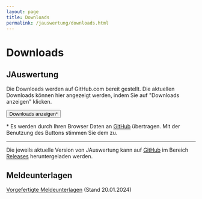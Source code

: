 ```yaml
---
layout: page
title: Downloads
permalink: /jauswertung/downloads.html
---
```


# Downloads

## JAuswertung

<!-- markdownlint-disable MD033 -->
<script src="{{ site.baseurl }}/assets/js/githubreleaseinfo.js"></script>
<div id='infobox-downloads'>
<div>
  <p>
    Die Downloads werden auf GitHub.com bereit gestellt. 
    Die aktuellen Downloads können hier angezeigt werden, 
    indem Sie auf "Downloads anzeigen" klicken.
  </p>
  <p>
  <button onclick="GetLatestReleaseInfo('https://api.github.com/repos/dennisfabri/jauswertung/releases')">
    Downloads anzeigen*</button>
  </p>
  <p>
    * Es werden durch Ihren Browser Daten an <a href="https://github.com">GitHub</a> übertragen.
    Mit der Benutzung des Buttons stimmen Sie dem zu.
  </p>
</div>

</div>

<hr/>
<!-- markdownlint-enable MD033 -->

Die jeweils aktuelle Version von JAuswertung kann auf [GitHub](https://github.com/dennisfabri/JAuswertung/) im Bereich
[Releases](https://github.com/dennisfabri/JAuswertung/releases) heruntergeladen werden.

<!-- markdownlint-disable MD033 -->
<script language="javascript" type="text/javascript">
$(document).ready(function () {
});
</script>
<!-- markdownlint-enable MD033 -->

## Meldeunterlagen

[Vorgefertigte Meldeunterlagen](/assets/Meldeunterlagen-20240120.zip) (Stand 20.01.2024)